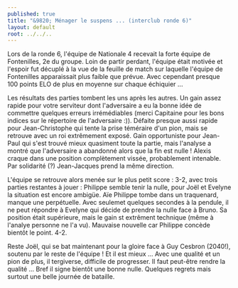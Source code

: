 ```yaml
---
published: true
title: "&9820; Ménager le suspens ... (interclub ronde 6)"
layout: default
root: ../../..
---
```


Lors de la ronde 6, l'équipe de Nationale 4 recevait la forte équipe de Fontenilles, 2e du groupe. Loin de partir perdant, l'équipe était motivée et l'espoir fut décuplé à la vue de la feuille de match sur laquelle l'équipe de Fontenilles apparaissait plus faible que prévue. Avec cependant presque 100 points ELO de plus en moyenne sur chaque échiquier ...

Les résultats des parties tombent les uns après les autres. Un gain assez rapide pour votre serviteur dont l'adversaire a eu la bonne idée de commettre quelques erreurs irrémédiables (merci Capitaine pour les bons indices sur le répertoire de l'adversaire :)). Défaite presque aussi rapide pour Jean-Christophe qui tente la prise téméraire d'un pion, mais se retrouve avec un roi extrêmement exposé. Gain opportuniste pour Jean-Paul qui s'est trouvé mieux quasiment toute la partie, mais l'analyse a montré que l'adversaire a abandonné alors que la fin est nulle ! Alexis craque dans une position complètement vissée, probablement intenable. Par solidarité (?) Jean-Jacques prend la même direction. 

L'équipe se retrouve alors menée sur le plus petit score : 3-2, avec trois parties restantes à jouer : Philippe semble tenir la nulle, pour Joël et Evelyne la situation est encore ambigüe. Aïe Philippe tombe dans un traquenard, manque une perpétuelle. Avec seulemet quelques secondes à la pendule, il ne peut répondre à Evelyne qui décide de prendre la nulle face à Bruno. Sa position était supérieure, mais le gain st extrêment technique (même à l'analye personne ne l'a vu). Mauvaise nouvelle car Philippe concède bientôt le point. 4-2. 

Reste Joël, qui se bat maintenant pour la gloire face à Guy Cesbron (2040!), soutenu par le reste de l'équipe ! Et il est mieux ... Avec une qualité et un pion de plus, il tergiverse, difficile de progresser. Il faut peut-être rendre la qualité ... Bref il signe bientôt une bonne nulle. Quelques regrets mais surtout une belle journée de bataille.


